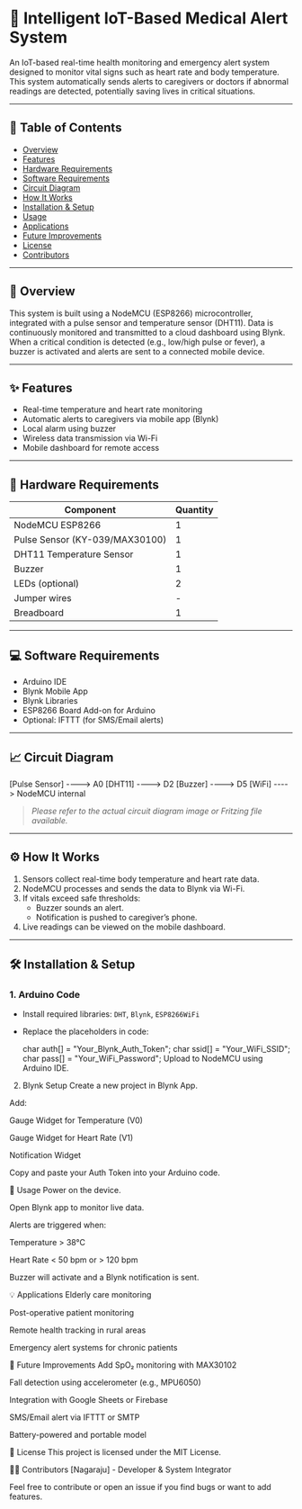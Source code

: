 # 🏥 Intelligent IoT-Based Medical Alert System

An IoT-based real-time health monitoring and emergency alert system designed to monitor vital signs such as heart rate and body temperature. This system automatically sends alerts to caregivers or doctors if abnormal readings are detected, potentially saving lives in critical situations.

---

## 📌 Table of Contents

- [Overview](#overview)
- [Features](#features)
- [Hardware Requirements](#hardware-requirements)
- [Software Requirements](#software-requirements)
- [Circuit Diagram](#circuit-diagram)
- [How It Works](#how-it-works)
- [Installation & Setup](#installation--setup)
- [Usage](#usage)
- [Applications](#applications)
- [Future Improvements](#future-improvements)
- [License](#license)
- [Contributors](#contributors)

---

## 🧠 Overview

This system is built using a NodeMCU (ESP8266) microcontroller, integrated with a pulse sensor and temperature sensor (DHT11). Data is continuously monitored and transmitted to a cloud dashboard using Blynk. When a critical condition is detected (e.g., low/high pulse or fever), a buzzer is activated and alerts are sent to a connected mobile device.

---

## ✨ Features

- Real-time temperature and heart rate monitoring
- Automatic alerts to caregivers via mobile app (Blynk)
- Local alarm using buzzer
- Wireless data transmission via Wi-Fi
- Mobile dashboard for remote access

---

## 🔌 Hardware Requirements

| Component                      | Quantity |
|--------------------------------|----------|
| NodeMCU ESP8266                | 1        |
| Pulse Sensor (KY-039/MAX30100) | 1        |
| DHT11 Temperature Sensor       | 1        |
| Buzzer                         | 1        |
| LEDs (optional)                | 2        |
| Jumper wires                   | -        |
| Breadboard                     | 1        |

---

## 💻 Software Requirements

- Arduino IDE
- Blynk Mobile App
- Blynk Libraries
- ESP8266 Board Add-on for Arduino
- Optional: IFTTT (for SMS/Email alerts)

---

## 📈 Circuit Diagram

[Pulse Sensor] ----> A0
[DHT11] ----> D2
[Buzzer] ----> D5
[WiFi] ----> NodeMCU internal


> *Please refer to the actual circuit diagram image or Fritzing file  available.*

---

## ⚙️ How It Works

1. Sensors collect real-time body temperature and heart rate data.
2. NodeMCU processes and sends the data to Blynk via Wi-Fi.
3. If vitals exceed safe thresholds:
   - Buzzer sounds an alert.
   - Notification is pushed to caregiver’s phone.
4. Live readings can be viewed on the mobile dashboard.

---

## 🛠 Installation & Setup

### 1. Arduino Code
- Install required libraries: `DHT`, `Blynk`, `ESP8266WiFi`
- Replace the placeholders in code:
  
  char auth[] = "Your_Blynk_Auth_Token";
  char ssid[] = "Your_WiFi_SSID";
  char pass[] = "Your_WiFi_Password";
Upload to NodeMCU using Arduino IDE.

2. Blynk Setup
Create a new project in Blynk App.

Add:

Gauge Widget for Temperature (V0)

Gauge Widget for Heart Rate (V1)

Notification Widget

Copy and paste your Auth Token into your Arduino code.

🧪 Usage
Power on the device.

Open Blynk app to monitor live data.

Alerts are triggered when:

Temperature > 38°C

Heart Rate < 50 bpm or > 120 bpm

Buzzer will activate and a Blynk notification is sent.

💡 Applications
Elderly care monitoring

Post-operative patient monitoring

Remote health tracking in rural areas

Emergency alert systems for chronic patients

🚀 Future Improvements
Add SpO₂ monitoring with MAX30102

Fall detection using accelerometer (e.g., MPU6050)

Integration with Google Sheets or Firebase

SMS/Email alert via IFTTT or SMTP

Battery-powered and portable model

📄 License
This project is licensed under the MIT License.

👨‍💻 Contributors
[Nagaraju] - Developer & System Integrator



Feel free to contribute or open an issue if you find bugs or want to add features.
